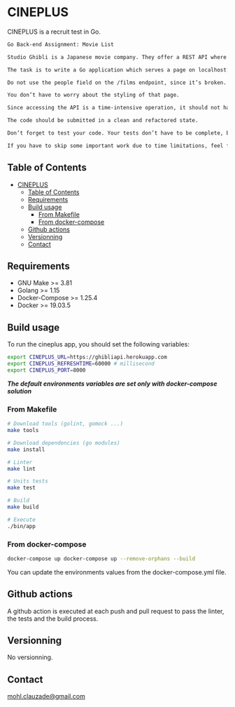# CINEPLUS

CINEPLUS is a recruit test in Go.

``` txt
Go Back-end Assignment: Movie List

Studio Ghibli is a Japanese movie company. They offer a REST API where one can query information about movies and people (characters).

The task is to write a Go application which serves a page on localhost:8000/movies/. This page should contain a plain list of all movies from the Ghibli API. For each movie the people that appear in it should be listed.

Do not use the people field on the /films endpoint, since it’s broken. Instead, there is a list field called films on the /people endpoint which you can use to obtain the relationship between movies and the people appearing in them.

You don’t have to worry about the styling of that page.

Since accessing the API is a time-intensive operation, it should not happen on every page load. But on the other hand, movie fans are a very anxious crowd when it comes to new releases, so make sure that the information on the page is not older than 1 minute when the page is loaded.

The code should be submitted in a clean and refactored state.

Don’t forget to test your code. Your tests don’t have to be complete, but you should describe how you would extend them if you had the time.

If you have to skip some important work due to time limitations, feel free to add a short description of what you would improve and how if you had the time for it.
```

## Table of Contents

- [CINEPLUS](#cineplus)
  - [Table of Contents](#table-of-contents)
  - [Requirements](#requirements)
  - [Build usage](#build-usage)
    - [From Makefile](#from-makefile)
    - [From docker-compose](#from-docker-compose)
  - [Github actions](#github-actions)
  - [Versionning](#versionning)
  - [Contact](#contact)

## Requirements

- GNU Make >= 3.81
- Golang >= 1.15
- Docker-Compose >= 1.25.4
- Docker >= 19.03.5

## Build usage

To run the cineplus app, you should set the following variables:

``` bash
export CINEPLUS_URL=https://ghibliapi.herokuapp.com
export CINEPLUS_REFRESHTIME=60000 # millisecond
export CINEPLUS_PORT=8000
```

***The default environments variables are set only with docker-compose solution***

### From Makefile

``` bash
# Download tools (golint, gomock ...)
make tools

# Download dependencies (go modules)
make install

# Linter
make lint

# Units tests
make test

# Build
make build

# Execute
./bin/app
```

### From docker-compose

``` bash
docker-compose up docker-compose up --remove-orphans --build
```

You can update the environments values from the docker-compose.yml file.

## Github actions

A github action is executed at each push and pull request to pass the linter, the tests and the build process.

## Versionning

No versionning.

## Contact

mohl.clauzade@gmail.com
